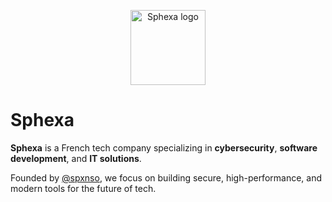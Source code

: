 <p align="center">
  <img src="https://github.com/Sphexa-EURL.png" alt="Sphexa logo" width="120" />
  <br>
</p>

# Sphexa

**Sphexa** is a French tech company specializing in **cybersecurity**, **software development**, and **IT solutions**.

Founded by [@spxnso](https://github.com/spxnso), we focus on building secure, high-performance, and modern tools for the future of tech.

